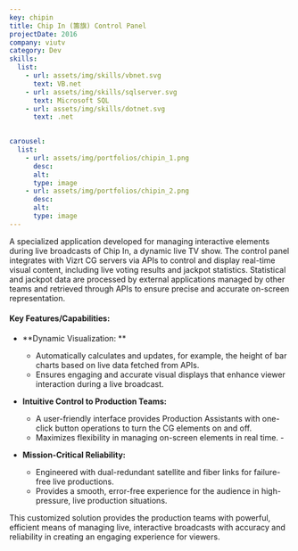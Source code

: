 ```yaml
---
key: chipin
title: Chip In (籌旗) Control Panel
projectDate: 2016
company: viutv
category: Dev
skills:
  list:
    - url: assets/img/skills/vbnet.svg
      text: VB.net
    - url: assets/img/skills/sqlserver.svg
      text: Microsoft SQL
    - url: assets/img/skills/dotnet.svg
      text: .net
      

carousel:
  list:
    - url: assets/img/portfolios/chipin_1.png
      desc: 
      alt: 
      type: image
    - url: assets/img/portfolios/chipin_2.png
      desc: 
      alt:
      type: image
---
```

A specialized application developed for managing interactive elements during live broadcasts of Chip In, a dynamic live TV show. The control panel integrates with Vizrt CG servers via APIs to control and display real-time visual content, including live voting results and jackpot statistics. Statistical and jackpot data are processed by external applications managed by other teams and retrieved through APIs to ensure precise and accurate on-screen representation.

#### Key Features/Capabilities: 
- **Dynamic Visualization: **
  - Automatically calculates and updates, for example, the height of bar charts based on live data fetched from APIs. 
  - Ensures engaging and accurate visual displays that enhance viewer interaction during a live broadcast. 

- **Intuitive Control to Production Teams:**
  - A user-friendly interface provides Production Assistants with one-click button operations to turn the CG elements on and off.  
  - Maximizes flexibility in managing on-screen elements in real time.  -

- **Mission-Critical Reliability:** 
  - Engineered with dual-redundant satellite and fiber links for failure-free live productions.
  - Provides a smooth, error-free experience for the audience in high-pressure, live production situations. 

This customized solution provides the production teams with powerful, efficient means of managing live, interactive broadcasts with accuracy and reliability in creating an engaging experience for viewers.
